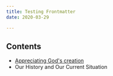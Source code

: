 ```yaml
---
title: Testing Frontmatter
date: 2020-03-29

---
```



## Contents

 - [Appreciating God's creation](https://github.com/jerrytigerxu/way-reality-life/tree/master/blog/The%20Reality/God's%20Creation)
 - Our History and Our Current Situation
